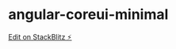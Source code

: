 # angular-coreui-minimal

[Edit on StackBlitz ⚡️](https://stackblitz.com/edit/angular-coreui-exnft7)